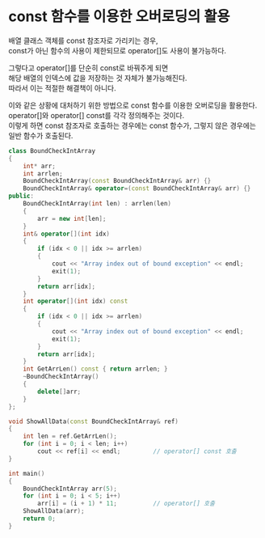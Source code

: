 # const 함수를 이용한 오버로딩의 활용

배열 클래스 객체를 const 참조자로 가리키는 경우,   
const가 아닌 함수의 사용이 제한되므로 operator[]도 사용이 불가능하다.

그렇다고 operator[]를 단순히 const로 바꿔주게 되면   
해당 배열의 인덱스에 값을 저장하는 것 자체가 불가능해진다.   
따라서 이는 적절한 해결책이 아니다.

이와 같은 상황에 대처하기 위한 방법으로 const 함수를 이용한 오버로딩을 활용한다.   
operator[]와 operator[] const를 각각 정의해주는 것이다.   
이렇게 하면 const 참조자로 호출하는 경우에는 const 함수가, 그렇지 않은 경우에는 일반 함수가 호출된다.

```cpp
class BoundCheckIntArray
{
    int* arr;
    int arrlen;
    BoundCheckIntArray(const BoundCheckIntArray& arr) {}
    BoundCheckIntArray& operator=(const BoundCheckIntArray& arr) {}
public:
    BoundCheckIntArray(int len) : arrlen(len)
    {
        arr = new int[len];
    }
    int& operator[](int idx)
    {
        if (idx < 0 || idx >= arrlen)
        {
            cout << "Array index out of bound exception" << endl;
            exit(1);
        }
        return arr[idx];
    }
    int operator[](int idx) const
    {
        if (idx < 0 || idx >= arrlen)
        {
            cout << "Array index out of bound exception" << endl;
            exit(1);
        }
        return arr[idx];
    }
    int GetArrLen() const { return arrlen; }
    ~BoundCheckIntArray()
    {
        delete[]arr;
    }
};

void ShowAllData(const BoundCheckIntArray& ref)
{
    int len = ref.GetArrLen();
    for (int i = 0; i < len; i++)
        cout << ref[i] << endl;         // operator[] const 호출
}

int main()
{
    BoundCheckIntArray arr(5);
    for (int i = 0; i < 5; i++)
        arr[i] = (i + 1) * 11;          // operator[] 호출
    ShowAllData(arr);
    return 0;
}
```
